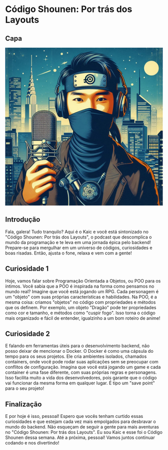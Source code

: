 # Código Shounen: Por trás dos Layouts

## Capa

<p align="center">
    <img src="./Capa - Alternativa 1.jpg" alt="Capa">
</p>

## Introdução

Fala, galera! Tudo tranquilo? Aqui é o Kaic e você está sintonizado no "Código Shounen: Por trás dos Layouts", o podcast que descomplica o mundo da programação e te leva em uma jornada épica pelo backend! Prepare-se para mergulhar em um universo de códigos, curiosidades e boas risadas. Então, ajusta o fone, relaxa e vem com a gente!

## Curiosidade 1

Hoje, vamos falar sobre Programação Orientada a Objetos, ou POO para os íntimos. Você sabia que a POO é inspirada na forma como pensamos no mundo real? Imagine que você está jogando um RPG. Cada personagem é um "objeto" com suas próprias características e habilidades. Na POO, é a mesma coisa: criamos "objetos" no código com propriedades e métodos que os definem. Por exemplo, um objeto "Dragão" pode ter propriedades como cor e tamanho, e métodos como "cuspir fogo". Isso torna o código mais organizado e fácil de entender, igualzinho a um bom roteiro de anime!

## Curiosidade 2

E falando em ferramentas úteis para o desenvolvimento backend, não posso deixar de mencionar o Docker. O Docker é como uma cápsula do tempo para os seus projetos. Ele cria ambientes isolados, chamados containers, onde você pode rodar suas aplicações sem se preocupar com conflitos de configuração. Imagina que você está jogando um game e cada container é uma fase diferente, com suas próprias regras e personagens. Isso facilita muito a vida dos desenvolvedores, pois garante que o código vai funcionar da mesma forma em qualquer lugar. É tipo um "save point" para o seu projeto!

## Finalização

E por hoje é isso, pessoal! Espero que vocês tenham curtido essas curiosidades e que estejam cada vez mais empolgados para desbravar o mundo do backend. Não esqueçam de seguir a gente para mais aventuras no "Código Shounen: Por trás dos Layouts". Eu sou Kaic e esse foi o Código Shounen dessa semana. Até a próxima, pessoal! Vamos juntos continuar codando e nos divertindo!